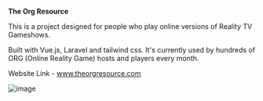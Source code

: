 <b>The Org Resource</b>

This is a project designed for people who play online versions of Reality TV Gameshows.

Built with Vue.js, Laravel and tailwind css. It's currently used by hundreds of ORG (Online Reality Game) hosts and players every month.

Website Link - www.theorgresource.com

![image](https://github.com/GeekStreak/the-org-resource/assets/14207221/1c9dd862-a022-4cc5-884c-0510e1b84956)

